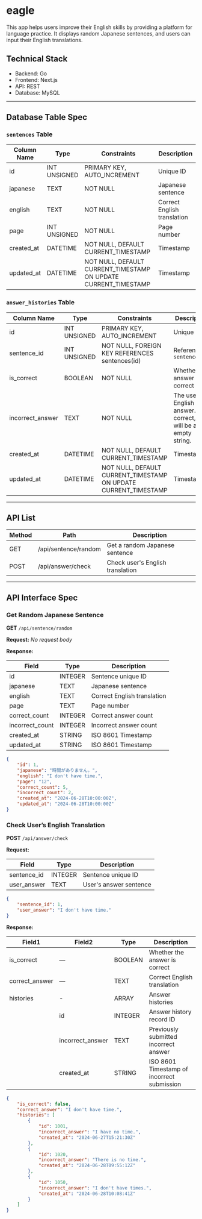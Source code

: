 # eagle

This app helps users improve their English skills by providing a platform for language practice. It displays random Japanese sentences, and users can input their English translations.

## Technical Stack

- Backend: Go
- Frontend: Next.js
- API: REST
- Database: MySQL

---

## Database Table Spec

### `sentences` Table

| Column Name | Type         | Constraints                                                     | Description                 |
| ----------- | ------------ | --------------------------------------------------------------- | --------------------------- |
| id          | INT UNSIGNED | PRIMARY KEY, AUTO_INCREMENT                                     | Unique ID                   |
| japanese    | TEXT         | NOT NULL                                                        | Japanese sentence           |
| english     | TEXT         | NOT NULL                                                        | Correct English translation |
| page        | INT UNSIGNED | NOT NULL                                                        | Page number                 |
| created_at  | DATETIME     | NOT NULL, DEFAULT CURRENT_TIMESTAMP                             | Timestamp                   |
| updated_at  | DATETIME     | NOT NULL, DEFAULT CURRENT_TIMESTAMP ON UPDATE CURRENT_TIMESTAMP | Timestamp                   |

### `answer_histories` Table

| Column Name      | Type         | Constraints                                                     | Description                                                          |
| ---------------- | ------------ | --------------------------------------------------------------- | -------------------------------------------------------------------- |
| id               | INT UNSIGNED | PRIMARY KEY, AUTO_INCREMENT                                     | Unique ID                                                            |
| sentence_id      | INT UNSIGNED | NOT NULL, FOREIGN KEY REFERENCES sentences(id)                  | Reference to `sentences.id`                                          |
| is_correct       | BOOLEAN      | NOT NULL                                                        | Whether the answer is correct                                        |
| incorrect_answer | TEXT         | NOT NULL                                                        | The user’s English answer. If correct, this will be an empty string. |
| created_at       | DATETIME     | NOT NULL, DEFAULT CURRENT_TIMESTAMP                             | Timestamp                                                            |
| updated_at       | DATETIME     | NOT NULL, DEFAULT CURRENT_TIMESTAMP ON UPDATE CURRENT_TIMESTAMP | Timestamp                                                            |

---

## API List

| Method | Path                 | Description                      |
| ------ | -------------------- | -------------------------------- |
| GET    | /api/sentence/random | Get a random Japanese sentence   |
| POST   | /api/answer/check    | Check user's English translation |

---

## API Interface Spec

### Get Random Japanese Sentence

**GET** `/api/sentence/random`

**Request:**
_No request body_

**Response:**

| Field           | Type    | Description                 |
| --------------- | ------- | --------------------------- |
| id              | INTEGER | Sentence unique ID          |
| japanese        | TEXT    | Japanese sentence           |
| english         | TEXT    | Correct English translation |
| page            | TEXT    | Page number                 |
| correct_count   | INTEGER | Correct answer count        |
| incorrect_count | INTEGER | Incorrect answer count      |
| created_at      | STRING  | ISO 8601 Timestamp          |
| updated_at      | STRING  | ISO 8601 Timestamp          |

```json
{
    "id": 1,
    "japanese": "時間がありません。",
    "english": "I don't have time.",
    "page": "12",
    "correct_count": 5,
    "incorrect_count": 2,
    "created_at": "2024-06-28T10:00:00Z",
    "updated_at": "2024-06-28T10:00:00Z"
}
```

### Check User’s English Translation

**POST** `/api/answer/check`

**Request:**

| Field       | Type    | Description            |
| ----------- | ------- | ---------------------- |
| sentence_id | INTEGER | Sentence unique ID     |
| user_answer | TEXT    | User's answer sentence |

```json
{
    "sentence_id": 1,
    "user_answer": "I don't have time."
}
```

**Response:**

| Field1         | Field2           | Type    | Description                                |
| -------------- | ---------------- | ------- | ------------------------------------------ |
| is_correct     | —                | BOOLEAN | Whether the answer is correct              |
| correct_answer | —                | TEXT    | Correct English translation                |
| histories      | -                | ARRAY   | Answer histories                           |
|                | id               | INTEGER | Answer history record ID                   |
|                | incorrect_answer | TEXT    | Previously submitted incorrect answer      |
|                | created_at       | STRING  | ISO 8601 Timestamp of incorrect submission |

```json
{
    "is_correct": false,
    "correct_answer": "I don't have time.",
    "histories": [
        {
            "id": 1001,
            "incorrect_answer": "I have no time.",
            "created_at": "2024-06-27T15:21:30Z"
        },
        {
            "id": 1020,
            "incorrect_answer": "There is no time.",
            "created_at": "2024-06-28T09:55:12Z"
        },
        {
            "id": 1050,
            "incorrect_answer": "I don't have times.",
            "created_at": "2024-06-28T10:08:41Z"
        }
    ]
}
```
